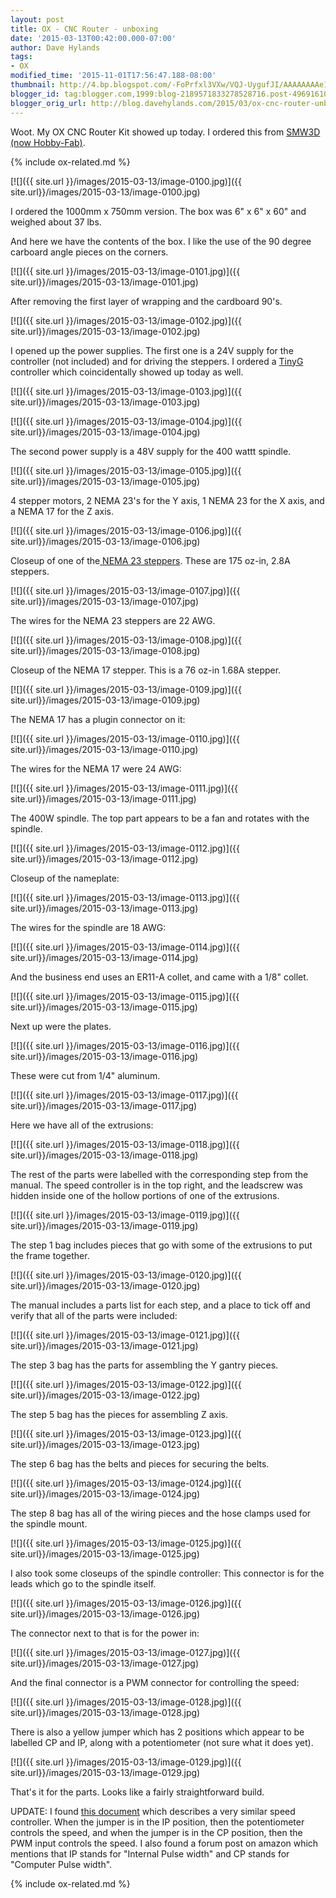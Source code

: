 ```yaml
---
layout: post
title: OX - CNC Router - unboxing
date: '2015-03-13T00:42:00.000-07:00'
author: Dave Hylands
tags:
- OX
modified_time: '2015-11-01T17:56:47.188-08:00'
thumbnail: http://4.bp.blogspot.com/-FoPrfxl3VXw/VQJ-UygufJI/AAAAAAAAe1Q/UN27OEmJUt8/s72-c/IMG_20150312_111841.jpg
blogger_id: tag:blogger.com,1999:blog-2189571833278528716.post-4969161061511550163
blogger_orig_url: http://blog.davehylands.com/2015/03/ox-cnc-router-unboxing.html
---
```


Woot. My OX CNC Router Kit showed up today. I ordered this from
[SMW3D (now Hobby-Fab)](https://www.hobby-fab.com/shop-by-machine-kits/cnc-router-kits/ox-cnc-router).

{% include ox-related.md %}

[![]({{ site.url }}/images/2015-03-13/image-0100.jpg)]({{ site.url}}/images/2015-03-13/image-0100.jpg)

I ordered the 1000mm x 750mm version. The box was 6" x 6" x 60" and weighed
about 37 lbs.

And here we have the contents of the box. I like the use of the 90 degree
carboard angle pieces on the corners.

[![]({{ site.url }}/images/2015-03-13/image-0101.jpg)]({{ site.url}}/images/2015-03-13/image-0101.jpg)


After removing the first layer of wrapping and the cardboard 90's.

[![]({{ site.url }}/images/2015-03-13/image-0102.jpg)]({{ site.url}}/images/2015-03-13/image-0102.jpg)


I opened up the power supplies. The first one is a 24V supply for the
controller (not included) and for driving the steppers. I ordered a
[TinyG](https://www.synthetos.com/project/tinyg/) controller which
coincidentally showed up today as well.

[![]({{ site.url }}/images/2015-03-13/image-0103.jpg)]({{ site.url}}/images/2015-03-13/image-0103.jpg)



[![]({{ site.url }}/images/2015-03-13/image-0104.jpg)]({{ site.url}}/images/2015-03-13/image-0104.jpg)


The second power supply is a 48V supply for the 400 wattt spindle.

[![]({{ site.url }}/images/2015-03-13/image-0105.jpg)]({{ site.url}}/images/2015-03-13/image-0105.jpg)


4 stepper motors, 2 NEMA 23's for the Y axis, 1 NEMA 23 for the X axis, and a
NEMA 17 for the Z axis.

[![]({{ site.url }}/images/2015-03-13/image-0106.jpg)]({{ site.url}}/images/2015-03-13/image-0106.jpg)


Closeup of one of the[ NEMA 23
steppers](https://openbuildspartstore.com/nema-23-stepper-motor/). These are
175 oz-in, 2.8A steppers.

[![]({{ site.url }}/images/2015-03-13/image-0107.jpg)]({{ site.url}}/images/2015-03-13/image-0107.jpg)


The wires for the NEMA 23 steppers are 22 AWG.

[![]({{ site.url }}/images/2015-03-13/image-0108.jpg)]({{ site.url}}/images/2015-03-13/image-0108.jpg)



Closeup of the NEMA 17 stepper. This is a 76 oz-in 1.68A stepper.

[![]({{ site.url }}/images/2015-03-13/image-0109.jpg)]({{ site.url}}/images/2015-03-13/image-0109.jpg)


The NEMA 17 has a plugin connector on it:

[![]({{ site.url }}/images/2015-03-13/image-0110.jpg)]({{ site.url}}/images/2015-03-13/image-0110.jpg)


The wires for the NEMA 17 were 24 AWG:

[![]({{ site.url }}/images/2015-03-13/image-0111.jpg)]({{ site.url}}/images/2015-03-13/image-0111.jpg)


The 400W spindle. The top part appears to be a fan and rotates with the
spindle.

[![]({{ site.url }}/images/2015-03-13/image-0112.jpg)]({{ site.url}}/images/2015-03-13/image-0112.jpg)


Closeup of the nameplate:

[![]({{ site.url }}/images/2015-03-13/image-0113.jpg)]({{ site.url}}/images/2015-03-13/image-0113.jpg)


The wires for the spindle are 18 AWG:

[![]({{ site.url }}/images/2015-03-13/image-0114.jpg)]({{ site.url}}/images/2015-03-13/image-0114.jpg)


And the business end uses an ER11-A collet, and came with a 1/8" collet.

[![]({{ site.url }}/images/2015-03-13/image-0115.jpg)]({{ site.url}}/images/2015-03-13/image-0115.jpg)


Next up were the plates.

[![]({{ site.url }}/images/2015-03-13/image-0116.jpg)]({{ site.url}}/images/2015-03-13/image-0116.jpg)


These were cut from 1/4" aluminum.

[![]({{ site.url }}/images/2015-03-13/image-0117.jpg)]({{ site.url}}/images/2015-03-13/image-0117.jpg)


Here we have all of the extrusions:

[![]({{ site.url }}/images/2015-03-13/image-0118.jpg)]({{ site.url}}/images/2015-03-13/image-0118.jpg)


The rest of the parts were labelled with the corresponding step from the
manual. The speed controller is in the top right, and the leadscrew was hidden
inside one of the hollow portions of one of the extrusions.


[![]({{ site.url }}/images/2015-03-13/image-0119.jpg)]({{ site.url}}/images/2015-03-13/image-0119.jpg)


The step 1 bag includes pieces that go with some of the extrusions to put the
frame together.

[![]({{ site.url }}/images/2015-03-13/image-0120.jpg)]({{ site.url}}/images/2015-03-13/image-0120.jpg)


The manual includes a parts list for each step, and a place to tick off and
verify that all of the parts were included:

[![]({{ site.url }}/images/2015-03-13/image-0121.jpg)]({{ site.url}}/images/2015-03-13/image-0121.jpg)


The step 3 bag has the parts for assembling the Y gantry pieces.

[![]({{ site.url }}/images/2015-03-13/image-0122.jpg)]({{ site.url}}/images/2015-03-13/image-0122.jpg)


The step 5 bag has the pieces for assembling Z axis.

[![]({{ site.url }}/images/2015-03-13/image-0123.jpg)]({{ site.url}}/images/2015-03-13/image-0123.jpg)


The step 6 bag has the belts and pieces for securing the belts.

[![]({{ site.url }}/images/2015-03-13/image-0124.jpg)]({{ site.url}}/images/2015-03-13/image-0124.jpg)


The step 8 bag has all of the wiring pieces and the hose clamps used for the
spindle mount.

[![]({{ site.url }}/images/2015-03-13/image-0125.jpg)]({{ site.url}}/images/2015-03-13/image-0125.jpg)


I also took some closeups of the spindle controller: This connector is for the
leads which go to the spindle itself.

[![]({{ site.url }}/images/2015-03-13/image-0126.jpg)]({{ site.url}}/images/2015-03-13/image-0126.jpg)


The connector next to that is for the power in:

[![]({{ site.url }}/images/2015-03-13/image-0127.jpg)]({{ site.url}}/images/2015-03-13/image-0127.jpg)


And the final connector is a PWM connector for controlling the speed:

[![]({{ site.url }}/images/2015-03-13/image-0128.jpg)]({{ site.url}}/images/2015-03-13/image-0128.jpg)


There is also a yellow jumper which has 2 positions which appear to be
labelled CP and IP, along with a potentiometer (not sure what it does yet).

[![]({{ site.url }}/images/2015-03-13/image-0129.jpg)]({{ site.url}}/images/2015-03-13/image-0129.jpg)


That's it for the parts. Looks like a fairly straightforward build.

UPDATE: I found [this
document](https://dzevsq2emy08i.cloudfront.net/paperclip/digital_file_uploaded_files/153/original/DCSpindleUsageInstructions.pdf?1400097543)
which describes a very similar speed controller. When the jumper is in the IP
position, then the potentiometer controls the speed, and when the jumper is in
the CP position, then the PWM input controls the speed. I also found
a forum post on amazon which mentions that IP
stands for "Internal Pulse width" and CP stands for "Computer Pulse width".

{% include ox-related.md %}
